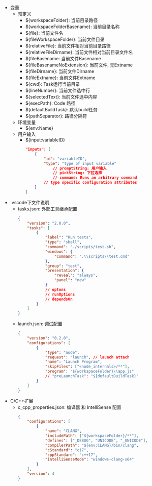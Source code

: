 - 变量
    - 预定义
        - ${workspaceFolder}: 当前目录路径
        - ${workspaceFolderBasename}: 当前目录名称
        - ${file}: 当前文件名
        - ${fileWorkspaceFolder}: 当前文件目录
        - ${relativeFile}: 当前文件相对当前目录路径
        - ${relativeFileDirname}: 当前文件相对当前目录文件名
        - ${fileBasename: 当前文件Basename
        - ${fileBasenameNoExtension}: 当前文件, 无Extname
        - ${fileDirname}: 当前文件Dirname
        - ${fileExtname}: 当前文件Extname
        - ${cwd}: Task运行当前目录
        - ${lineNumber}: 当前文件选中行
        - ${selectedText}: 当前文件选中内容
        - ${execPath}: Code 路径
        - ${defaultBuildTask}: 默认build任务
        - ${pathSeparator}: 路径分隔符
    - 环境变量
        - ${env:Name}
    - 用户输入
        - ${input:variableID}
            ```json
            "inputs": [
                {
                    "id": "variableID",
                    "type": "type of input variable"
                        // promptString: 用户输入
                        // pickString: 下拉选择
                        // command: Runs an arbitrary command
                    // type specific configuration attributes
                }
            ]
            ```
- .vscode下文件说明
    - tasks.json: 外部工具继承配置
        ```json
        {
            "version": "2.0.0",
            "tasks": [
                {
                    "label": "Run tests",
                    "type": "shell",
                    "command": "./scripts/test.sh",
                    "windows": {
                        "command": ".\\scripts\\test.cmd"
                    },
                    "group": "test",
                    "presentation": {
                        "reveal": "always",
                        "panel": "new"
                    }
                    // optons
                    // runOptions
                    // dependsOn
                }
            ]
        }
        ```
    - launch.json: 调试配置
        ```json
        {
            "version": "0.2.0",
            "configurations": [
                {
                    "type": "node",
                    "request": "launch", // launch attach
                    "name": "Launch Program",
                    "skipFiles": ["<node_internals>/**"],
                    "program": "${workspaceFolder}\\app.js"
                    // "preLaunchTask": "${defaultBuildTask}"
                }
            ]
        }
        ```
- C/C++扩展
    - c_cpp_properties.json: 编译器 和 IntelliSense 配置
        ```json
        {
            "configurations": [
                {
                    "name": "CLANG",
                    "includePath": ["${workspaceFolder}/**"],
                    "defines": ["_DEBUG", "UNICODE", "_UNICODE"],
                    "compilerPath": "${env:CLANG}/bin/clang",
                    "cStandard": "c17",
                    "cppStandard": "c++17",
                    "intelliSenseMode": "windows-clang-x64"
                }
            ],
            "version": 4
        }
        ```